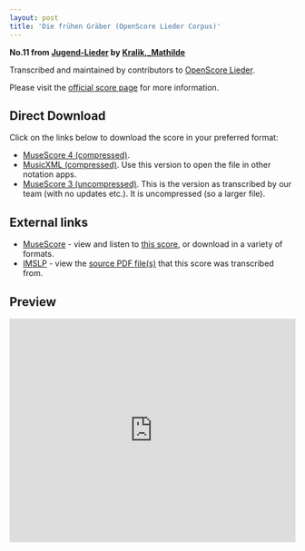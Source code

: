 ```yaml
---
layout: post
title: 'Die frühen Gräber (OpenScore Lieder Corpus)'
---
```


__No.11 from [Jugend-Lieder](https://fourscoreandmore.org/openscore/lieder/Kralik,_Mathilde/Jugend-Lieder/) by [Kralik,_Mathilde](https://fourscoreandmore.org/openscore/lieder/Kralik,_Mathilde)__

Transcribed and maintained by contributors to [OpenScore Lieder].

Please visit the [official score page] for more information.

[official score page]: https://musescore.com/openscore-lieder-corpus/scores/6207100
[OpenScore Lieder]: https://musescore.com/openscore-lieder-corpus

## Direct Download

Click on the links below to download the score in your preferred format:
- [MuseScore 4 (compressed)](https://fourscoreandmore.org/openscore/lieder/Kralik,_Mathilde/Jugend-Lieder/11_Die_fr%C3%BChen_Gr%C3%A4ber.mscz).
- [MusicXML (compressed)](https://fourscoreandmore.org/openscore/lieder/Kralik,_Mathilde/Jugend-Lieder/11_Die_fr%C3%BChen_Gr%C3%A4ber.mxl). Use this version to open the file in other notation apps.
- [MuseScore 3 (uncompressed)](https://raw.githubusercontent.com/OpenScore/Lieder/refs/heads/main/scores/Kralik,_Mathilde/Jugend-Lieder/11_Die_fr%C3%BChen_Gr%C3%A4ber/lc6207100.mscx). This is the version as transcribed by our team (with no updates etc.). It is uncompressed (so a larger file).

## External links

- [MuseScore] - view and listen to [this score][MuseScore], or download in a variety of formats.
- [IMSLP] - view the [source PDF file(s)][IMSLP] that this score was transcribed from.

[MuseScore]: https://musescore.com/score/6207100
[IMSLP]: https://imslp.org/wiki/Special:ReverseLookup/621374

## Preview

<iframe width="100%" height="394" src="https://musescore.com/openscore-lieder-corpus/scores/6207100/embed" frameborder="0" allowfullscreen allow="autoplay; fullscreen"></iframe>
